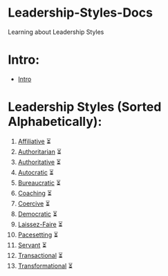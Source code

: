 # Leadership-Styles-Docs

Learning about Leadership Styles

# Intro:

- [Intro](./intro/)

# Leadership Styles (Sorted Alphabetically):

1. [Affiliative](./styles/affiliative/) ⏳
2. [Authoritarian](./styles/authoritarian/) ⏳
3. [Authoritative](./styles/authoritative/) ⏳
4. [Autocratic](./styles/autocratic/) ⏳
5. [Bureaucratic](./styles/bureaucratic/) ⏳
6. [Coaching](./styles/coaching/) ⏳
7. [Coercive](./styles/coercive/) ⏳
8. [Democratic](./styles/democratic/) ⏳
9. [Laissez-Faire](./styles/Laissez-Faire/) ⏳
10. [Pacesetting](./styles/pacesetting/) ⏳
11. [Servant](./styles/servant) ⏳
12. [Transactional](./styles/transactional/) ⏳
13. [Transformational](./styles/transformational/) ⏳
